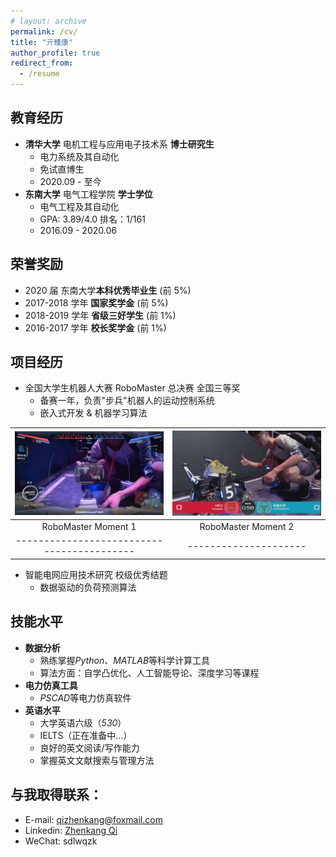 ```yaml
---
# layout: archive
permalink: /cv/
title: "亓臻康"
author_profile: true
redirect_from:
  - /resume
---
```


<!-- {% include base_path %} -->

## 教育经历

- **清华大学** 电机工程与应用电子技术系 **博士研究生**
  - 电力系统及其自动化
  - 免试直博生
  - 2020.09 - 至今
- **东南大学** 电气工程学院 **学士学位**
  - 电气工程及其自动化
  - GPA: 3.89/4.0 排名：1/161
  - 2016.09 - 2020.06

## 荣誉奖励

- 2020 届 东南大学**本科优秀毕业生** (前 5%)
- 2017-2018 学年 **国家奖学金** (前 5%)
- 2018-2019 学年 **省级三好学生** (前 1%)
- 2016-2017 学年 **校长奖学金** (前 1%)

## 项目经历

- 全国大学生机器人大赛 RoboMaster 总决赛 全国三等奖
  - 备赛一年，负责"步兵"机器人的运动控制系统
  - 嵌入式开发 & 机器学习算法

| ![RoboMaster](../images/robomaster02.jpg)  | ![RoboMaster](../images/robomaster01.jpg) |
| :----------------------------------------: | :---------------------------------------: |
|            RoboMaster Moment 1             |            RoboMaster Moment 2            |
| ------------------------------------------ |           ---------------------           |

- 智能电网应用技术研究 校级优秀结题
  - 数据驱动的负荷预测算法

<!-- | ![loadforecasting](../images/loadforecasting01.png) | ![loadforecasting](../images/loadforecasting02.png) |
| :-------------------------------------------------: | :-------------------------------------------------: |
|      Results of Short-Term Load Forecasting 1       |      Results of Short-Term Load Forecasting 2       |
|      -----------------------------------------      |                ---------------------                | -->

## 技能水平

- **数据分析**
  - 熟练掌握*Python*、*MATLAB*等科学计算工具
  - 算法方面：自学凸优化、人工智能导论、深度学习等课程
- **电力仿真工具**
  - *PSCAD*等电力仿真软件
- **英语水平**
  - 大学英语六级（_530_）
  - IELTS（正在准备中…）
  - 良好的英文阅读/写作能力
  - 掌握英文文献搜索与管理方法

## 与我取得联系：

- E-mail: [qizhenkang@foxmail.com](mailto:qizhenkang@foxmail.com)
- Linkedin: [Zhenkang Qi](https://www.linkedin.com/in/qizhenkang/)
- WeChat: sdlwqzk
<!-- - Phone: +86-18801380634 -->
